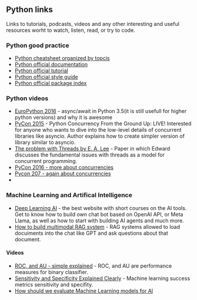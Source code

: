 ## Python links
Links to tutorials, podcasts, videos and any other interesting and useful resources worht to watch, listen, read, or try to code.

### Python good practice

- [Python cheatsheet organized by topcis](https://www.pythonsheets.com/)
- [Python official documentation](https://docs.python.org/3/)
- [Python official tutorial](https://docs.python.org/3/tutorial/index.html)
- [Python official style guide](https://www.python.org/dev/peps/pep-0008/)
- [Python official package index](https://pypi.org/)

### Python videos

- [EuroPython 2016](https://www.youtube.com/watch?v=m28fiN9y_r8) - async/await in Python 3.5(it is still usefull for higher python versions) and why it is awesome
- [PyCon 2015](https://www.youtube.com/watch?v=MCs5OvhV9S4) - Python Concurrency From the Ground Up: LIVE! Interested for anyone who wants to dive into the low-level details of concurrent libraries like asyncio. Author explains how to create simpler version of library similar to asyncio.
- [The problem with Threads by E. A. Lee](https://www2.eecs.berkeley.edu/Pubs/TechRpts/2006/EECS-2006-1.pdf) - Paper in which Edward discusses the fundamental issues with threads as a model for concurrent programming.
- [PyCon 2016 - more about concurrencies](https://www.youtube.com/watch?v=Bv25Dwe84g0)
- [Pycon 207 - again about concurrencies](https://www.youtube.com/watch?v=9zinZmE3Ogk)
- 


### Machine Learning and Artifical Intelligence

- [Deep Learning AI](https://learn.deeplearning.ai/) - the best website with short courses on the AI tools. Get to know how to build own chat bot based on OpenAI API, or Meta Llama, as well as how to start with building AI agents and much more.
- [How to build multimodal RAG system](https://www.youtube.com/watch?v=Rg35oYuus-w) - RAG systems allowed to load docuiments into the chat like GPT and ask questions about that document.

#### Videos

- [ROC, and AU - simple explained](https://www.youtube.com/watch?v=4jRBRDbJemM) - ROC, and AU are performance measures for binary classifier.
- [Sensitivity and Specificity Explained Clearly](https://www.youtube.com/watch?v=Z5TtopYX1Gc) - Machine learning success metrics sensitivity and specifity.
- [How should we evaluate Machine Learning models for AI](https://www.youtube.com/watch?v=7CcSm0PAr-Y)
